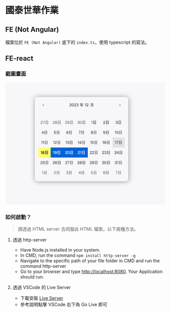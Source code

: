 # 國泰世華作業

## FE (Not Angular)
檔案位於 `FE (Not Angular)` 底下的 `index.ts`，使用 typescript 的寫法。

## FE-react
### 截圖畫面
![Screenshot](FE-react/screenshot.png)

### 如何啟動？
> 請透過 HTML server 去伺服此 HTML 檔案，以下兩種方法。
1. 透過 http-server
    - Have Node.js installed in your system.
    - In CMD, run the command `npm install http-server -g`
    - Navigate to the specific path of your file folder in CMD and run the command http-server
    - Go to your browser and type [http://localhost:8080](http://localhost:8080). Your Application should run.

2. 透過 VSCode 的 Live Server
    - 下載安裝 [Live Server](https://tinyurl.com/y5p8qc4h)
    - 參考說明點擊 VSCode 右下角 Go Live 即可
